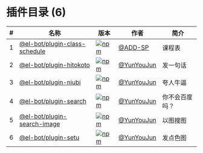 # 插件目录 (6)

|#|名称|版本|作者|简介|
|-|---|---|----|---|
|1|[@el-bot/plugin-class-schedule](./packages/class-schedule)|[![npm](https://img.shields.io/npm/v/@el-bot/plugin-class-schedule)](https://www.npmjs.com/package/@el-bot/plugin-class-schedule)|[@ADD-SP](https://github.com/ADD-SP)|课程表|
|2|[@el-bot/plugin-hitokoto](./packages/hitokoto)|[![npm](https://img.shields.io/npm/v/@el-bot/plugin-hitokoto)](https://www.npmjs.com/package/@el-bot/plugin-hitokoto)|[@YunYouJun](https://github.com/YunYouJun)|发一句话|
|3|[@el-bot/plugin-niubi](./packages/niubi)|[![npm](https://img.shields.io/npm/v/@el-bot/plugin-niubi)](https://www.npmjs.com/package/@el-bot/plugin-niubi)|[@YunYouJun](https://github.com/YunYouJun)|夸人牛逼|
|4|[@el-bot/plugin-search](./packages/search)|[![npm](https://img.shields.io/npm/v/@el-bot/plugin-search)](https://www.npmjs.com/package/@el-bot/plugin-search)|[@YunYouJun](https://github.com/YunYouJun)|你不会百度吗？|
|5|[@el-bot/plugin-search-image](./packages/search-image)|[![npm](https://img.shields.io/npm/v/@el-bot/plugin-search-image)](https://www.npmjs.com/package/@el-bot/plugin-search-image)|[@YunYouJun](https://github.com/YunYouJun)|以图搜图|
|6|[@el-bot/plugin-setu](./packages/setu)|[![npm](https://img.shields.io/npm/v/@el-bot/plugin-setu)](https://www.npmjs.com/package/@el-bot/plugin-setu)|[@YunYouJun](https://github.com/YunYouJun)|发点色图|
